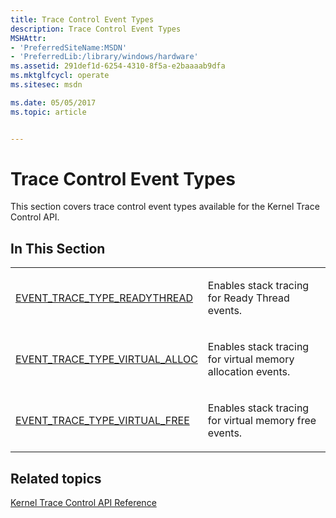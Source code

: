 ```yaml
---
title: Trace Control Event Types
description: Trace Control Event Types
MSHAttr:
- 'PreferredSiteName:MSDN'
- 'PreferredLib:/library/windows/hardware'
ms.assetid: 291def1d-6254-4310-8f5a-e2baaaab9dfa
ms.mktglfcycl: operate
ms.sitesec: msdn

ms.date: 05/05/2017
ms.topic: article


---
```


# Trace Control Event Types


This section covers trace control event types available for the Kernel Trace Control API.

## In This Section


<table>
<colgroup>
<col width="50%" />
<col width="50%" />
</colgroup>
<tbody>
<tr class="odd">
<td><p><a href="event-trace-type-readythread.md" data-raw-source="[EVENT_TRACE_TYPE_READYTHREAD](event-trace-type-readythread.md)">EVENT_TRACE_TYPE_READYTHREAD</a></p></td>
<td><p>Enables stack tracing for Ready Thread events.</p></td>
</tr>
<tr class="even">
<td><p><a href="event-trace-type-virtual-alloc.md" data-raw-source="[EVENT_TRACE_TYPE_VIRTUAL_ALLOC](event-trace-type-virtual-alloc.md)">EVENT_TRACE_TYPE_VIRTUAL_ALLOC</a></p></td>
<td><p>Enables stack tracing for virtual memory allocation events.</p></td>
</tr>
<tr class="odd">
<td><p><a href="event-trace-type-virtual-free.md" data-raw-source="[EVENT_TRACE_TYPE_VIRTUAL_FREE](event-trace-type-virtual-free.md)">EVENT_TRACE_TYPE_VIRTUAL_FREE</a></p></td>
<td><p>Enables stack tracing for virtual memory free events.</p></td>
</tr>
</tbody>
</table>

 

## Related topics


[Kernel Trace Control API Reference](kernel-trace-control-api-reference.md)

 

 








